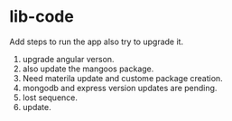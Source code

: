 # lib-code

Add steps to run the app also try to upgrade it.
1. upgrade angular verson.
2. also update the mangoos package.
3. Need materila update and custome package creation.
4. mongodb and express version updates are pending.
5. lost sequence.
6. update.
